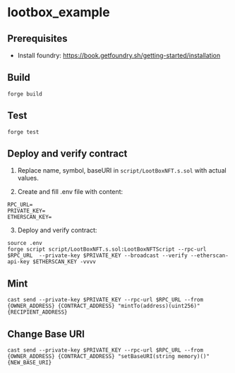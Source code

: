 # lootbox_example
## Prerequisites
* Install foundry: https://book.getfoundry.sh/getting-started/installation

## Build
```
forge build
```

## Test
```
forge test
```

## Deploy and verify contract
1. Replace name, symbol, baseURI in `script/LootBoxNFT.s.sol` with actual values.

2. Create and fill .env file with content:
```
RPC_URL=
PRIVATE_KEY=
ETHERSCAN_KEY=
```
3. Deploy and verify contract:
```
source .env
forge script script/LootBoxNFT.s.sol:LootBoxNFTScript --rpc-url $RPC_URL  --private-key $PRIVATE_KEY --broadcast --verify --etherscan-api-key $ETHERSCAN_KEY -vvvv
```

## Mint
```
cast send --private-key $PRIVATE_KEY --rpc-url $RPC_URL --from {OWNER_ADDRESS} {CONTRACT_ADDRESS} "mintTo(address)(uint256)" {RECIPIENT_ADDRESS}
```

## Change Base URI
```
cast send --private-key $PRIVATE_KEY --rpc-url $RPC_URL --from {OWNER_ADDRESS} {CONTRACT_ADDRESS} "setBaseURI(string memory)()" {NEW_BASE_URI}
```
